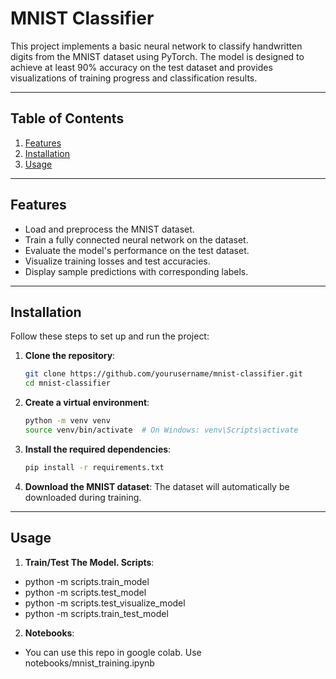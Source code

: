 # **MNIST Classifier**

This project implements a basic neural network to classify handwritten digits from the MNIST dataset using PyTorch. The model is designed to achieve at least 90% accuracy on the test dataset and provides visualizations of training progress and classification results.

---

## **Table of Contents**
1. [Features](#features)
2. [Installation](#installation)
3. [Usage](#usage)

---

## **Features**
- Load and preprocess the MNIST dataset.
- Train a fully connected neural network on the dataset.
- Evaluate the model's performance on the test dataset.
- Visualize training losses and test accuracies.
- Display sample predictions with corresponding labels.

---

## **Installation**

Follow these steps to set up and run the project:

1. **Clone the repository**:
   ```bash
   git clone https://github.com/yourusername/mnist-classifier.git
   cd mnist-classifier
2. **Create a virtual environment**:
    ```bash
    python -m venv venv
    source venv/bin/activate  # On Windows: venv\Scripts\activate
3. **Install the required dependencies**:
    ```bash
    pip install -r requirements.txt
4. **Download the MNIST dataset**: The dataset will automatically be downloaded during training.

---

## **Usage**

1. **Train/Test The Model. Scripts**:

- python -m scripts.train_model
- python -m scripts.test_model
- python -m scripts.test_visualize_model
- python -m scripts.train_test_model

2. **Notebooks**:
- You can use this repo in google colab. Use notebooks/mnist_training.ipynb


